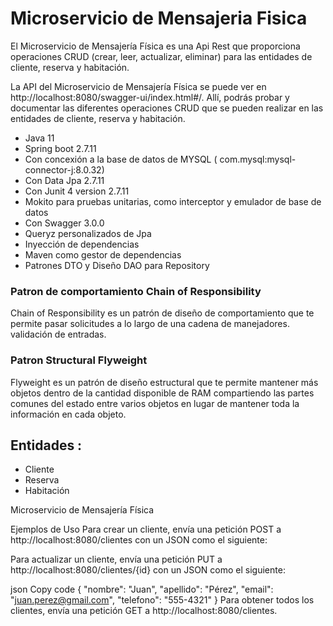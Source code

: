 
# Microservicio de Mensajeria Fisica


El Microservicio de Mensajería Física es una Api Rest  que proporciona operaciones CRUD (crear, leer, actualizar, eliminar) para las entidades de cliente, reserva y habitación.



La API del Microservicio de Mensajería Física se puede ver en http://localhost:8080/swagger-ui/index.html#/. Allí, podrás probar y documentar las diferentes operaciones CRUD que se pueden realizar en las entidades de cliente, reserva y habitación.



* Java 11
* Spring boot 2.7.11
* Con concexión a la base de datos de MYSQL ( com.mysql:mysql-connector-j:8.0.32)
* Con Data Jpa 2.7.11
* Con Junit 4 version 2.7.11
* Mokito para pruebas unitarias, como interceptor y emulador de base de datos
* Con Swagger 3.0.0
* Queryz personalizados de Jpa
* Inyección de dependencias
* Maven como gestor de dependencias
* Patrones DTO y Diseño DAO para Repository

### Patron de comportamiento Chain of Responsibility

Chain of Responsibility es un patrón de diseño de comportamiento que te permite pasar solicitudes a lo largo de una cadena de manejadores.
validación de entradas.


### Patron Structural Flyweight

Flyweight es un patrón de diseño estructural que te permite mantener más objetos dentro de la cantidad disponible de RAM compartiendo las partes comunes del estado entre varios objetos en lugar de mantener toda la información en cada objeto.



## Entidades :

- Cliente
- Reserva
- Habitación


Microservicio de Mensajería Física



Ejemplos de Uso
Para crear un cliente, envía una petición POST a http://localhost:8080/clientes con un JSON como el siguiente:





Para actualizar un cliente, envía una petición PUT a http://localhost:8080/clientes/{id} con un JSON como el siguiente:

json
Copy code
{
  "nombre": "Juan",
  "apellido": "Pérez",
  "email": "juan.perez@gmail.com",
  "telefono": "555-4321"
}
Para obtener todos los clientes, envía una petición GET a http://localhost:8080/clientes.
